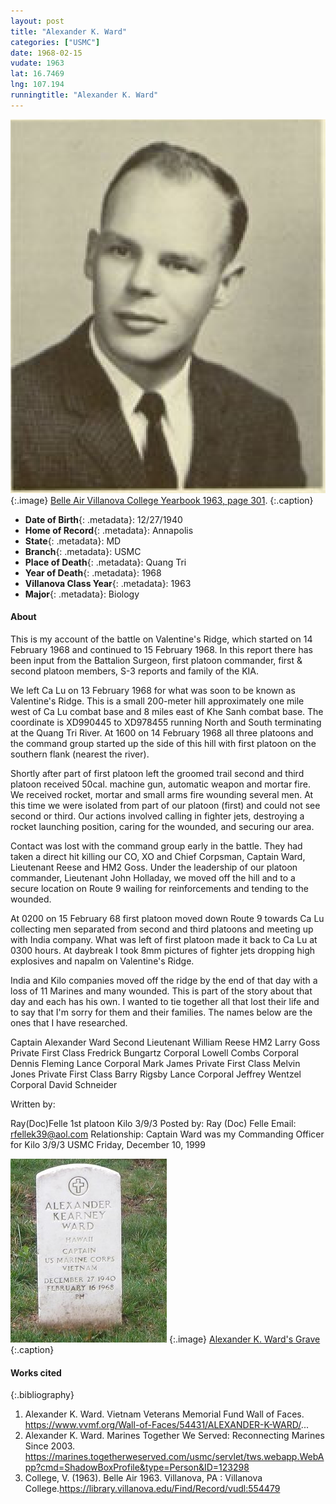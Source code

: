 ```yaml
---
layout: post
title: "Alexander K. Ward"
categories: ["USMC"]
date: 1968-02-15
vudate: 1963
lat: 16.7469
lng: 107.194
runningtitle: "Alexander K. Ward"
---
```

![Alexander K. Ward](images/AlexanderK.Ward.png)
   {:.image}
[Belle Air Villanova College Yearbook 1963, page 301](https://library.villanova.edu/Find/Record/vudl:554479).
   {:.caption}

* **Date of Birth**{: .metadata}: 12/27/1940
* **Home of Record**{: .metadata}: Annapolis
* **State**{: .metadata}: MD
* **Branch**{: .metadata}: USMC
* **Place of Death**{: .metadata}: Quang Tri
* **Year of Death**{: .metadata}: 1968
* **Villanova Class Year**{: .metadata}: 1963
* **Major**{: .metadata}: Biology

#### About

This is my account of the battle on Valentine's Ridge, which started on 14 February 1968 and continued to 15 February 1968. In this report there has been input from the Battalion Surgeon, first platoon commander, first & second platoon members, S-3 reports and family of the KIA.

We left Ca Lu on 13 February 1968 for what was soon to be known as Valentine's Ridge. This is a small 200-meter hill approximately one mile west of Ca Lu combat base and 8 miles east of Khe Sanh combat base. The coordinate is XD990445 to XD978455 running North and South terminating at the Quang Tri River. At 1600 on 14 February 1968 all three platoons and the command group started up the side of this hill with first platoon on the southern flank (nearest the river).

Shortly after part of first platoon left the groomed trail second and third platoon received 50cal. machine gun, automatic weapon and mortar fire. We received rocket, mortar and small arms fire wounding several men. At this time we were isolated from part of our platoon (first) and could not see second or third. Our actions involved calling in fighter jets, destroying a rocket launching position, caring for the wounded, and securing our area.

Contact was lost with the command group early in the battle. They had taken a direct hit killing our CO, XO and Chief Corpsman, Captain Ward, Lieutenant Reese and HM2 Goss. Under the leadership of our platoon commander, Lieutenant John Holladay, we moved off the hill and to a secure location on Route 9 wailing for reinforcements and tending to the wounded.

At 0200 on 15 February 68 first platoon moved down Route 9 towards Ca Lu collecting men separated from second and third platoons and meeting up with India company. What was left of first platoon made it back to Ca Lu at 0300 hours. At daybreak I took 8mm pictures of fighter jets dropping high explosives and napalm on Valentine's Ridge.

India and Kilo companies moved off the ridge by the end of that day with a loss of 11 Marines and many wounded. This is part of the story about that day and each has his own. I wanted to tie together all that lost their life and to say that I'm sorry for them and their families. The names below are the ones that I have researched.

Captain Alexander Ward
Second Lieutenant William Reese
HM2 Larry Goss
Private First Class Fredrick Bungartz
Corporal Lowell Combs
Corporal Dennis Fleming
Lance Corporal Mark James
Private First Class Melvin Jones
Private First Class Barry Rigsby
Lance Corporal Jeffrey Wentzel
Corporal David Schneider

Written by:

Ray(Doc)Felle 1st platoon Kilo 3/9/3
Posted by: Ray (Doc) Felle
Email: rfellek39@aol.com
Relationship: Captain Ward was my Commanding Officer for Kilo 3/9/3 USMC
Friday, December 10, 1999

![Alexander K. Ward Grave](images/alexkwardgrave.jpg)
  {:.image}
[Alexander K. Ward's Grave](https://marines.togetherweserved.com/usmc/servlet/tws.webapp.WebApp?cmd=ShadowBoxProfile&type=Person&ID=123298)
  {:.caption}




#### Works cited

{:.bibliography}
1. Alexander K. Ward. Vietnam Veterans Memorial Fund Wall of Faces. <https://www.vvmf.org/Wall-of-Faces/54431/ALEXANDER-K-WARD/>...
2. Alexander K. Ward. Marines Together We Served: Reconnecting Marines Since 2003. <https://marines.togetherweserved.com/usmc/servlet/tws.webapp.WebApp?cmd=ShadowBoxProfile&type=Person&ID=123298>
3. College, V. (1963). Belle Air 1963. Villanova, PA : Villanova College.<https://library.villanova.edu/Find/Record/vudl:554479>
